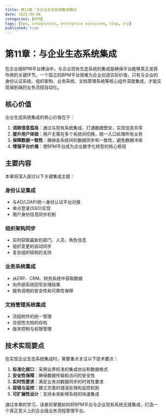 ```yaml
---
title: 第11章：与企业生态系统集成概述
date: 2025-09-06
categories: [BPM]
tags: [bpm, integration, enterprise ecosystem, ldap, erp]
published: true
---
```


# 第11章：与企业生态系统集成

在企业级BPM平台建设中，与企业现有生态系统的集成是确保平台能够真正发挥作用的关键环节。一个孤立的BPM平台很难为企业创造实际价值，只有与企业的身份认证系统、组织架构、业务系统、文档管理系统等核心组件深度集成，才能实现端到端的业务流程自动化。

## 核心价值

企业生态系统集成的核心价值在于：

1. **消除信息孤岛**：通过与现有系统集成，打通数据壁垒，实现信息共享
2. **提升用户体验**：用户无需在多个系统间切换，统一入口处理所有业务
3. **保障数据一致性**：确保各系统间的数据同步和一致性，避免数据冲突
4. **增强平台价值**：使BPM平台成为企业数字化转型的核心枢纽

## 主要内容

本章将深入探讨以下关键集成主题：

### 身份认证集成
- 与AD/LDAP/统一身份认证平台对接
- 单点登录(SSO)实现
- 用户身份信息同步机制

### 组织架构同步
- 实时获取最新的部门、人员、角色信息
- 组织变更的自动同步
- 复杂组织结构的支持

### 业务系统集成
- 从ERP、CRM、财务系统中获取数据
- 向外部系统回写处理结果
- 服务调用的安全性和可靠性保障

### 文档管理系统集成
- 流程附件的统一管理
- 合规性文档的存档
- 版本控制与权限管理

## 技术实现要点

在实现企业生态系统集成时，需要重点关注以下技术要点：

1. **标准化接口**：采用业界标准的集成协议和数据格式
2. **安全性保障**：确保数据传输和访问的安全性
3. **实时性要求**：满足业务对数据同步的时效性要求
4. **容错与监控**：建立完善的错误处理和监控机制
5. **可扩展性设计**：支持未来新增系统的快速集成

通过本章的学习，读者将掌握如何将BPM平台与企业现有系统无缝集成，打造一个真正意义上的企业级业务流程管理平台。